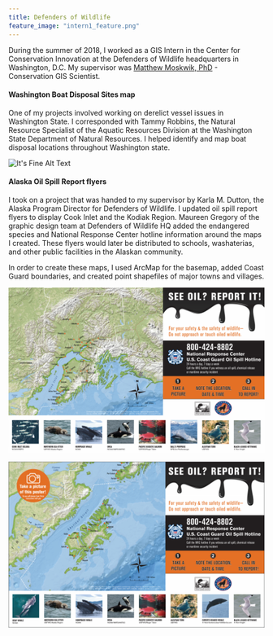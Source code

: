 ```yaml
---
title: Defenders of Wildlife
feature_image: "intern1_feature.png"
---
```


During the summer of 2018, I worked as a GIS Intern in the Center for Conservation Innovation
at the Defenders of Wildlife headquarters in Washington, D.C.
My supervisor was [Matthew Moskwik, PhD](https://defenders.org/staff/matthew-moskwik) - Conservation GIS Scientist.

#### Washington Boat Disposal Sites map
One of my projects involved working on derelict vessel issues in Washington State.
I corresponded with Tammy Robbins, the Natural Resource Specialist of the Aquatic Resources Division
at the Washington State Department of Natural Resources.
I helped identify and map boat disposal locations throughout Washington state.

![It's Fine Alt Text](Internship1/Washington_Boats.PNG)

#### Alaska Oil Spill Report flyers
I took on a project that was handed to my supervisor by Karla M. Dutton, the Alaska Program Director for Defenders of Wildlife.
I updated oil spill report flyers to display Cook Inlet and the Kodiak Region. Maureen Gregory of the graphic design team at Defenders of
Wildlife HQ added the endangered species and National Response Center hotline information around the maps I created.
These flyers would later be distributed to schools, washaterias, and other public facilities in the Alaskan community.

In order to create these maps, I used ArcMap for the basemap, added Coast Guard boundaries, and created point shapefiles of major towns
and villages.

![It's Fine Alt Text](Internship1/CookInlet_OilPoster.PNG)

![It's Fine Alt Text](Internship1/KodiakIsland_OilPoster.PNG)
